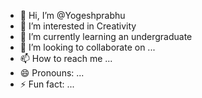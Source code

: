 - 👋 Hi, I’m @Yogeshprabhu
- 👀 I’m interested in Creativity
- 🌱 I’m currently learning an undergraduate
- 💞️ I’m looking to collaborate on ...
- 📫 How to reach me ...
- 😄 Pronouns: ...
- ⚡ Fun fact: ...

<!---
Yogeshprabh/Yogeshprabh is a ✨ special ✨ repository because its `README.md` (this file) appears on your GitHub profile.
You can click the Preview link to take a look at your changes.
--->
